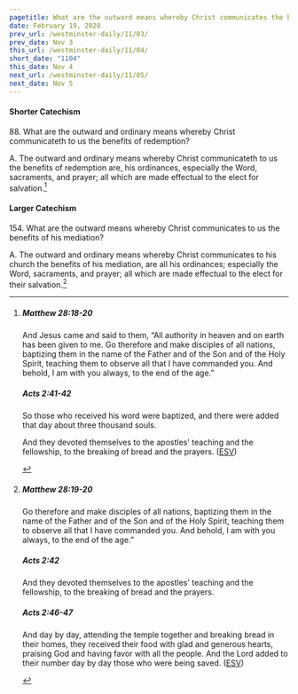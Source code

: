 ```yaml
---
pagetitle: What are the outward means whereby Christ communicates the benefits of his mediation?
date: February 19, 2020
prev_url: /westminster-daily/11/03/
prev_date: Nov 3
this_url: /westminster-daily/11/04/
short_date: "1104"
this_date: Nov 4
next_url: /westminster-daily/11/05/
next_date: Nov 5
---
```


#### Shorter Catechism

<span class="q">88.</span> What are the outward and ordinary means whereby Christ communicateth to us the benefits of redemption?

<span class="q">A.</span> The outward and ordinary means whereby Christ communicateth to us the benefits of redemption are, his ordinances, especially the Word, sacraments, and prayer; all which are made effectual to the elect for salvation.[^fnref:wsc1]


[^fnref:wsc1]: <div class="esv"><h5>Matthew 28:18-20</h5> <div class="esv-text"><p id="p40028018.01-1">And Jesus came and said to them, <span class="woc">&#8220;All authority in heaven and on earth has been given to me.</span> <span class="woc">Go therefore and make disciples of all nations, baptizing them in the name of the Father and of the Son and of the Holy Spirit,</span> <span class="woc">teaching them to observe all that I have commanded you. And behold, I am with you always, to the end of the age.&#8221;</span></p> </div><h5>Acts 2:41-42</h5> <div class="esv-text"><p id="p44002041.01-2">So those who received his word were baptized, and there were added that day about three thousand souls.</p>   <p id="p44002042.06-2">And they devoted themselves to the apostles' teaching and the fellowship, to the breaking of bread and the prayers.  (<a href="http://www.esv.org" class="copyright">ESV</a>)</p> </div> </div>


#### Larger Catechism

<span class="q">154.</span> What are the outward means whereby Christ communicates to us the benefits of his mediation?

<span class="q">A.</span> The outward and ordinary means whereby Christ communicates to his church the benefits of his mediation, are all his ordinances; especially the Word, sacraments, and prayer; all which are made effectual to the elect for their salvation.[^fnref:wlc1]


[^fnref:wlc1]: <div class="esv"><h5>Matthew 28:19-20</h5> <div class="esv-text"><p id="p40028019.01-1"><span class="woc">Go therefore and make disciples of all nations, baptizing them in the name of the Father and of the Son and of the Holy Spirit,</span> <span class="woc">teaching them to observe all that I have commanded you. And behold, I am with you always, to the end of the age.&#8221;</span></p> </div><h5>Acts 2:42</h5> <div class="esv-text"> <p id="p44002042.06-2">And they devoted themselves to the apostles' teaching and the fellowship, to the breaking of bread and the prayers.</p> </div><h5>Acts 2:46-47</h5> <div class="esv-text"><p id="p44002046.01-3">And day by day, attending the temple together and breaking bread in their homes, they received their food with glad and generous hearts, praising God and having favor with all the people. And the Lord added to their number day by day those who were being saved.  (<a href="http://www.esv.org" class="copyright">ESV</a>)</p> </div> </div>

